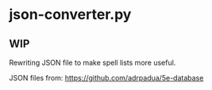# json-converter.py

## WIP

Rewriting JSON file to make spell lists more useful.

JSON files from: https://github.com/adrpadua/5e-database